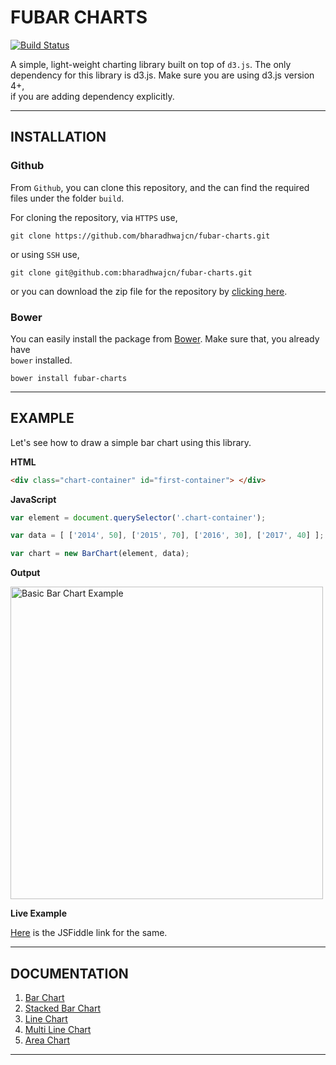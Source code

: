 # FUBAR CHARTS #

[![Build Status](https://travis-ci.org/bharadhwajcn/fubar-charts.svg?branch=master)](https://travis-ci.org/bharadhwajcn/fubar-charts)

A simple, light-weight charting library built on top of `d3.js`. The only  
dependency for this library is d3.js. Make sure you are using d3.js version 4+,  
if you are adding dependency explicitly.

---------
## INSTALLATION ##

### Github ###

From `Github`, you can clone this repository, and the can find the required    
files under the folder `build`.

For cloning the repository, via `HTTPS` use,

```
git clone https://github.com/bharadhwajcn/fubar-charts.git
```

or using `SSH` use,

```
git clone git@github.com:bharadhwajcn/fubar-charts.git
```

or you can download the zip file for the repository by [clicking here](https://github.com/bharadhwajcn/fubar-charts/archive/master.zip).


### Bower ###

You can easily install the package from [Bower](https://bower.io). Make sure that, you already have  
`bower` installed.

```
bower install fubar-charts
```

-----------

## EXAMPLE ##

Let's see how to draw a simple bar chart using this library.

**HTML**

```html
<div class="chart-container" id="first-container"> </div>
```

**JavaScript**

```javascript
var element = document.querySelector('.chart-container');

var data = [ ['2014', 50], ['2015', 70], ['2016', 30], ['2017', 40] ];

var chart = new BarChart(element, data);
```

**Output**

<a href="https://jsfiddle.net/bharadhwaj_cn/kd7zk2bL/">
<img src="https://bharadhwajcn.github.io/fubar-charts/example-images/Example_bar_chart.png" alt="Basic Bar Chart Example" width="500"/>
</a>

**Live Example**

[Here](https://jsfiddle.net/bharadhwaj_cn/kd7zk2bL/) is the JSFiddle link for the same.

----------------

## DOCUMENTATION ##

1. [Bar Chart](./docs/bar-chart.md#bar-chart)
2. [Stacked Bar Chart](./docs/stacked-bar-chart.md#stacked-bar-chart)
3. [Line Chart](./docs/line-chart.md#line-chart)
4. [Multi Line Chart](./docs/multi-line-chart.md#line-chart)
5. [Area Chart](./docs/area-chart.md#area-chart)

-------------
